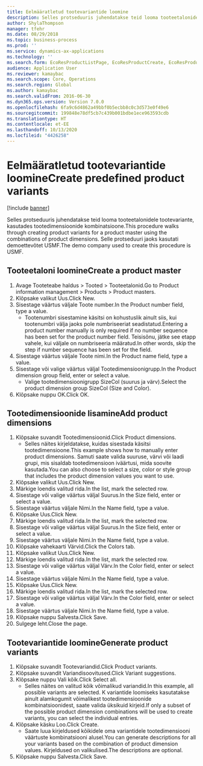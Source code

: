 ```yaml
---
title: Eelmääratletud tootevariantide loomine
description: Selles protseduuris juhendatakse teid looma tooteetalonidele tootevariante, kasutades tootedimensioonide kombinatsioone.
author: ShylaThompson
manager: tfehr
ms.date: 08/29/2018
ms.topic: business-process
ms.prod: ''
ms.service: dynamics-ax-applications
ms.technology: ''
ms.search.form: EcoResProductListPage, EcoResProductCreate, EcoResProductDetails, EcoResProductMasterDimension, EcoResProductVariants, EcoResProductVariantSuggestions, EcoResProductVariantsPendingReleaseFormPart
audience: Application User
ms.reviewer: kamaybac
ms.search.scope: Core, Operations
ms.search.region: Global
ms.author: kamaybac
ms.search.validFrom: 2016-06-30
ms.dyn365.ops.version: Version 7.0.0
ms.openlocfilehash: 6fa9c6d4862a49bbf0b5ecbb8c0c3d573e0f49e6
ms.sourcegitcommit: 199848e78df5cb7c439b001bdbe1ece963593cdb
ms.translationtype: HT
ms.contentlocale: et-EE
ms.lasthandoff: 10/13/2020
ms.locfileid: "4426258"
---
```

# <a name="create-predefined-product-variants"></a><span data-ttu-id="2d643-103">Eelmääratletud tootevariantide loomine</span><span class="sxs-lookup"><span data-stu-id="2d643-103">Create predefined product variants</span></span>

[!include [banner](../../includes/banner.md)]

<span data-ttu-id="2d643-104">Selles protseduuris juhendatakse teid looma tooteetalonidele tootevariante, kasutades tootedimensioonide kombinatsioone.</span><span class="sxs-lookup"><span data-stu-id="2d643-104">This procedure walks through creating product variants for a product master using the combinations of product dimensions.</span></span> <span data-ttu-id="2d643-105">Selle protseduuri jaoks kasutati demoettevõtet USMF.</span><span class="sxs-lookup"><span data-stu-id="2d643-105">The demo company used to create this procedure is USMF.</span></span>


## <a name="create-a-product-master"></a><span data-ttu-id="2d643-106">Tooteetaloni loomine</span><span class="sxs-lookup"><span data-stu-id="2d643-106">Create a product master</span></span>
1. <span data-ttu-id="2d643-107">Avage Tooteteabe haldus > Tooted > Tooteetalonid.</span><span class="sxs-lookup"><span data-stu-id="2d643-107">Go to Product information management > Products > Product masters.</span></span>
2. <span data-ttu-id="2d643-108">Klõpsake valikut Uus.</span><span class="sxs-lookup"><span data-stu-id="2d643-108">Click New.</span></span>
3. <span data-ttu-id="2d643-109">Sisestage väärtus väljale Toote number.</span><span class="sxs-lookup"><span data-stu-id="2d643-109">In the Product number field, type a value.</span></span>
    * <span data-ttu-id="2d643-110">Tootenumbri sisestamine käsitsi on kohustuslik ainult siis, kui tootenumbri välja jaoks pole numbriseeriat seadistatud.</span><span class="sxs-lookup"><span data-stu-id="2d643-110">Entering a product number manually is only required if no number sequence has been set for the product number field.</span></span> <span data-ttu-id="2d643-111">Teisisõnu, jätke see etapp vahele, kui väljale on numbriseeria määratud.</span><span class="sxs-lookup"><span data-stu-id="2d643-111">In other words, skip the step if number sequence has been set for the field.</span></span>  
4. <span data-ttu-id="2d643-112">Sisestage väärtus väljale Toote nimi.</span><span class="sxs-lookup"><span data-stu-id="2d643-112">In the Product name field, type a value.</span></span>
5. <span data-ttu-id="2d643-113">Sisestage või valige väärtus väljal Tootedimensioonigrupp.</span><span class="sxs-lookup"><span data-stu-id="2d643-113">In the Product dimension group field, enter or select a value.</span></span>
    * <span data-ttu-id="2d643-114">Valige tootedimensioonigrupp SizeCol (suurus ja värv).</span><span class="sxs-lookup"><span data-stu-id="2d643-114">Select the product dimension group SizeCol (Size and Color).</span></span>  
6. <span data-ttu-id="2d643-115">Klõpsake nuppu OK.</span><span class="sxs-lookup"><span data-stu-id="2d643-115">Click OK.</span></span>

## <a name="add-product-dimensions"></a><span data-ttu-id="2d643-116">Tootedimensioonide lisamine</span><span class="sxs-lookup"><span data-stu-id="2d643-116">Add product dimensions</span></span>
1. <span data-ttu-id="2d643-117">Klõpsake suvandit Tootedimensioonid.</span><span class="sxs-lookup"><span data-stu-id="2d643-117">Click Product dimensions.</span></span>
    * <span data-ttu-id="2d643-118">Selles näites kirjeldatakse, kuidas sisestada käsitsi tootedimensioone.</span><span class="sxs-lookup"><span data-stu-id="2d643-118">This example shows how to manually enter product dimensions.</span></span> <span data-ttu-id="2d643-119">Samuti saate valida suuruse, värvi või laadi grupi, mis sisaldab tootedimensioon iväärtusi, mida soovite kasutada.</span><span class="sxs-lookup"><span data-stu-id="2d643-119">You can also choose to select a size, color or style group that includes the product dimension values you want to use.</span></span>  
2. <span data-ttu-id="2d643-120">Klõpsake valikut Uus.</span><span class="sxs-lookup"><span data-stu-id="2d643-120">Click New.</span></span>
3. <span data-ttu-id="2d643-121">Märkige loendis valitud rida.</span><span class="sxs-lookup"><span data-stu-id="2d643-121">In the list, mark the selected row.</span></span>
4. <span data-ttu-id="2d643-122">Sisestage või valige väärtus väljal Suurus.</span><span class="sxs-lookup"><span data-stu-id="2d643-122">In the Size field, enter or select a value.</span></span>
5. <span data-ttu-id="2d643-123">Sisestage väärtus väljale Nimi.</span><span class="sxs-lookup"><span data-stu-id="2d643-123">In the Name field, type a value.</span></span>
6. <span data-ttu-id="2d643-124">Klõpsake Uus.</span><span class="sxs-lookup"><span data-stu-id="2d643-124">Click New.</span></span>
7. <span data-ttu-id="2d643-125">Märkige loendis valitud rida.</span><span class="sxs-lookup"><span data-stu-id="2d643-125">In the list, mark the selected row.</span></span>
8. <span data-ttu-id="2d643-126">Sisestage või valige väärtus väljal Suurus.</span><span class="sxs-lookup"><span data-stu-id="2d643-126">In the Size field, enter or select a value.</span></span>
9. <span data-ttu-id="2d643-127">Sisestage väärtus väljale Nimi.</span><span class="sxs-lookup"><span data-stu-id="2d643-127">In the Name field, type a value.</span></span>
10. <span data-ttu-id="2d643-128">Klõpsake vahekaarti Värvid.</span><span class="sxs-lookup"><span data-stu-id="2d643-128">Click the Colors tab.</span></span>
11. <span data-ttu-id="2d643-129">Klõpsake valikut Uus.</span><span class="sxs-lookup"><span data-stu-id="2d643-129">Click New.</span></span>
12. <span data-ttu-id="2d643-130">Märkige loendis valitud rida.</span><span class="sxs-lookup"><span data-stu-id="2d643-130">In the list, mark the selected row.</span></span>
13. <span data-ttu-id="2d643-131">Sisestage või valige väärtus väljal Värv.</span><span class="sxs-lookup"><span data-stu-id="2d643-131">In the Color field, enter or select a value.</span></span>
14. <span data-ttu-id="2d643-132">Sisestage väärtus väljale Nimi.</span><span class="sxs-lookup"><span data-stu-id="2d643-132">In the Name field, type a value.</span></span>
15. <span data-ttu-id="2d643-133">Klõpsake Uus.</span><span class="sxs-lookup"><span data-stu-id="2d643-133">Click New.</span></span>
16. <span data-ttu-id="2d643-134">Märkige loendis valitud rida.</span><span class="sxs-lookup"><span data-stu-id="2d643-134">In the list, mark the selected row.</span></span>
17. <span data-ttu-id="2d643-135">Sisestage või valige väärtus väljal Värv.</span><span class="sxs-lookup"><span data-stu-id="2d643-135">In the Color field, enter or select a value.</span></span>
18. <span data-ttu-id="2d643-136">Sisestage väärtus väljale Nimi.</span><span class="sxs-lookup"><span data-stu-id="2d643-136">In the Name field, type a value.</span></span>
19. <span data-ttu-id="2d643-137">Klõpsake nuppu Salvesta.</span><span class="sxs-lookup"><span data-stu-id="2d643-137">Click Save.</span></span>
20. <span data-ttu-id="2d643-138">Sulgege leht.</span><span class="sxs-lookup"><span data-stu-id="2d643-138">Close the page.</span></span>

## <a name="generate-product-variants"></a><span data-ttu-id="2d643-139">Tootevariantide loomine</span><span class="sxs-lookup"><span data-stu-id="2d643-139">Generate product variants</span></span>
1. <span data-ttu-id="2d643-140">Klõpsake suvandit Tootevariandid.</span><span class="sxs-lookup"><span data-stu-id="2d643-140">Click Product variants.</span></span>
2. <span data-ttu-id="2d643-141">Klõpsake suvandit Variandisoovitused.</span><span class="sxs-lookup"><span data-stu-id="2d643-141">Click Variant suggestions.</span></span>
3. <span data-ttu-id="2d643-142">Klõpsake nuppu Vali kõik.</span><span class="sxs-lookup"><span data-stu-id="2d643-142">Click Select all.</span></span>
    * <span data-ttu-id="2d643-143">Selles näites on valitud kõik võimalikud variandid.</span><span class="sxs-lookup"><span data-stu-id="2d643-143">In this example, all possible variants are selected.</span></span> <span data-ttu-id="2d643-144">K variantide loomiseks kasutatakse ainult alamkogumit võimalikest tootedimensioonide kombinatsioonidest, saate valida üksikuid kirjeid.</span><span class="sxs-lookup"><span data-stu-id="2d643-144">If only a subset of the possible product dimension combinations will be used to create variants, you can select the individual entries.</span></span>  
4. <span data-ttu-id="2d643-145">Klõpsake käsku Loo.</span><span class="sxs-lookup"><span data-stu-id="2d643-145">Click Create.</span></span>
    * <span data-ttu-id="2d643-146">Saate luua kirjeldused kõikidele oma variantidele tootedimensiooni väärtuste kombinatsiooni alusel.</span><span class="sxs-lookup"><span data-stu-id="2d643-146">You can generate descriptions for all your variants based on the combination of product dimension values.</span></span> <span data-ttu-id="2d643-147">Kirjeldused on valikulised.</span><span class="sxs-lookup"><span data-stu-id="2d643-147">The descriptions are optional.</span></span>  
5. <span data-ttu-id="2d643-148">Klõpsake nuppu Salvesta.</span><span class="sxs-lookup"><span data-stu-id="2d643-148">Click Save.</span></span>

